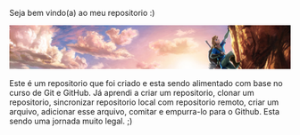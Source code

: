 Seja bem vindo(a) ao meu repositorio :)

![Banner de boas-vindas](/assets/images/banner.jpg)



Este é um repositorio que foi criado e esta sendo alimentado com base no curso de Git e GitHub.
Já aprendi a criar um repositorio, clonar um repositorio, sincronizar repositorio local com repositorio remoto, criar um arquivo, adicionar esse arquivo, comitar e empurra-lo para o Github.
Esta sendo uma jornada muito legal. ;)
